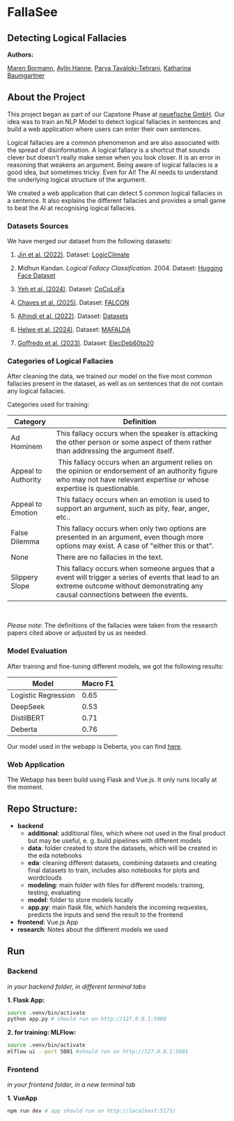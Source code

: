 # FallaSee
## Detecting Logical Fallacies

**Authors:**

[Maren Bormann](https://www.linkedin.com/in/maren-bormann/), [Aylin Hanne](https://www.linkedin.com/in/aylin-hanne/), [Parya Tavaloki-Tehrani](https://www.linkedin.com/in/parya-tavakoli-tehrani/),
[Katharina Baumgartner](https://www.linkedin.com/in/katharina-baumgartner-b80057261/)

## About the Project

This project began as part of our Capstone Phase at [neuefische GmbH](https://www.neuefische.de). Our idea was to train an NLP Model to detect logical fallacies in sentences and build a web application where users can enter their own sentences.

Logical fallacies are a common phenomenon and are also associated with the spread of disinformation. A logical fallacy is a shortcut that sounds clever but doesn't really make sense when you look closer. It is an error in reasoning that weakens an argument. 
Being aware of logical fallacies is a good idea, but sometimes tricky. Even for AI! The AI needs to understand the underlying logical structure of the argument. 

We created a web application that can detect 5 common logical fallacies in a sentence. It also explains the different fallacies and provides a small game to beat the AI at recognising logical fallacies.


### Datasets Sources
We have merged our dataset from the following datasets:
1) [Jin et al. (2022)](https://arxiv.org/pdf/2202.13758). Dataset:
[LogicClimate](https://github.com/causalNLP/logical-fallacy/tree/main/data) 

2) Midhun Kandan. *Logical Fallacy Classification*. 2004. Dataset: [Hugging Face Dataset](https://huggingface.co/datasets/MidhunKanadan/logical-fallacy-classification)

3) [Yeh et al. (2024)](https://arxiv.org/pdf/2410.03457v1). Dataset:
[CoCoLoFa](https://github.com/Crowd-AI-Lab/cocolofa) 

4) [Chaves et al. (2025)](https://hal.science/hal-04834405/document). Dataset:
[FALCON](https://github.com/m-chaves/falcon-fallacy-classification) 

5) [Alhindi et al. (2022)](https://aclanthology.org/2022.emnlp-main.560.pdf). Dataset:
[Datasets](https://github.com/Tariq60/fallacy-detection) 

6) [Helwe et al. (2024)](https://arxiv.org/pdf/2311.09761). Dataset:
[MAFALDA](https://github.com/ChadiHelwe/MAFALDA) 

7) [Goffredo et al. (2023)](https://aclanthology.org/2023.emnlp-main.684.pdf). Dataset:
[ElecDeb60to20](https://github.com/pierpaologoffredo/ElecDeb60to20) 


### Categories of Logical Fallacies
After cleaning the data, we trained our model on the five most common fallacies present in the dataset, as well as on sentences that do not contain any logical fallacies.

Categories used for training:

| Category  |  Definition |
|---|---|
| Ad Hominem  |  This fallacy occurs when the speaker is attacking the other person or some aspect of them rather than addressing the argument itself. |
|Appeal to Authority | This fallacy occurs when an argument relies on the opinion or endorsement of an authority figure who may not have relevant expertise or whose expertise is questionable.| 
| Appeal to Emotion | This fallacy occurs when an emotion is used to support an argument, such as pity, fear, anger, etc..  |
| False Dilemma | This fallacy occurs when only two options are presented in an argument, even though more options may exist. A case of "either this or that".|
|None | There are no fallacies in the text.|
| Slippery Slope | This fallacy occurs when someone argues that a event will trigger a series of events that lead to an extreme outcome without demonstrating any causal connections between the events.|

<br>

*Please note*: The definitions of the fallacies were taken from the research papers cited above or adjusted by us as needed.


### Model Evaluation

After training and fine-tuning different models, we got the following results:

| Model        | Macro F1 |
|------------|----------|
Logistic Regression | 0.65 |
DeepSeek | 0.53 |
DistilBERT | 0.71 |
Deberta  | 0.76  |

Our model used in the webapp is Deberta, you can find [here](https://huggingface.co/kathixx/fallacy-deberta-model).


### Web Application

The Webapp has been build using Flask and Vue.js.  It only runs locally at the moment.


## Repo Structure:
- **backend**
    - **additional**: additional files, which where not used in the final product but may be useful, e. g. build pipelines with different models
    - **data**: folder created to store the datasets, which will be created in the eda notebooks
    - **eda**: cleaning different datasets, combining datasets and creating final datasets to train, includes also notebooks for plots and wordclouds
    - **modeling**: main folder with files for different models: training, testing, evaluating
    - **model**: folder to store models locally
    - **app.py**: main flask file, which handels the incoming requestes, predicts the inputs and send the result to the frontend
- **frontend**: Vue.js App
- **research**: Notes about the different models we used

## Run

### Backend
_in your backend folder, in different terminal tabs_

**1. Flask App:**
```bash
source .venv/bin/activate
python app.py # should run on http://127.0.0.1:5000
```

**2. for training: MLFlow:**
```bash
source .venv/bin/activate
mlflow ui --port 5001 #should run on http://127.0.0.1:5001
```



<!-- **3. Ruff:** _(optional)_
```bash
source .venv/bin/activate
ruff check --watch
```

**more helpful commands from ruff:**
- `ruff rule F821`: more detailed explanation about the error message
- `ruff check --fix`: fix all errors, whith a fix-flag [*]
- `ruff format`: format the files -->

### Frontend
_in your frontend folder, in a new terminal tab_

**1. VueApp**
```bash
npm run dev # app should run on http://localhost:5173/
```


<!-- 

## Initial Setup

### Backend
_in the backend folder_


**1. Virtuell Environment, Install requirements**

```BASH
pyenv local 3.11.3
python -m venv .venv
source .venv/bin/activate
pip install --upgrade pip
pip install -r requirements.txt
```
<!-- 

**2. MLFlow**

create a `mlflow_uri` file in the backend folder

```BASH
echo http://127.0.0.1:5001/ > .mlflow_uri
```

Handle errors:

```bash
# MLFlow server already running
pkill -f gunicorn
``` 
<!-- 
### Frontend
_everything will be installed globally, it's not importend in which folder you're right now_

**1. Node & NPM**: check if you have already node and npm installed

```bash
node -v # v23.7.0
npm -v # 11.2.0

# update if necessary
npm install -g npm@11.2.0
```
**2. VueCLI & Vite**
```bash
npm install -g @vue/cli
npm install vite
```

**3. Axios**
```bash
npm install axios
```
 --> 
